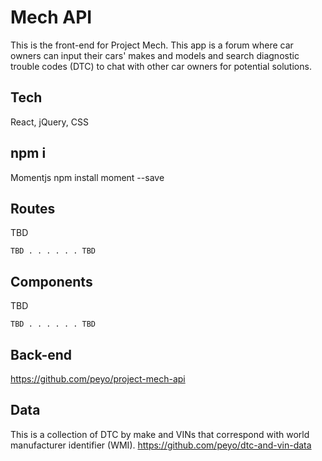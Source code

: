 # Mech API
This is the front-end for Project Mech. This app is a forum where car owners can input their cars' makes and models and search diagnostic trouble codes (DTC) to chat with other car owners for potential solutions.

## Tech
React, jQuery, CSS

## npm i
Momentjs
npm install moment --save

## Routes

TBD
```
TBD . . . . . . TBD
```

## Components

TBD
```
TBD . . . . . . TBD
```

## Back-end
https://github.com/peyo/project-mech-api

## Data
This is a collection of DTC by make and VINs that correspond with world manufacturer identifier (WMI).
https://github.com/peyo/dtc-and-vin-data
